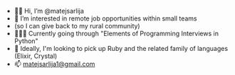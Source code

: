 - 🙇🏼 Hi, I’m @matejsarlija
- 👀 I’m interested in remote job opportunities within small teams
- (so I can give back to my rural community)
- 🚵🏼‍♂️ Currently going through "Elements of Programming Interviews in Python"
- 🐛 Ideally, I'm looking to pick up Ruby and the related family of languages (Elixir, Crystal)
- 📫 matejsarlija1@gmail.com
